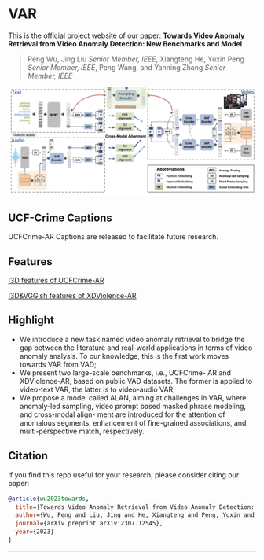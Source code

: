 # VAR
This is the official project website of our paper:
**Towards Video Anomaly Retrieval from Video Anomaly Detection: New Benchmarks and Model**  
> Peng Wu, Jing Liu _Senior Member, IEEE_, Xiangteng He, Yuxin Peng _Senior Member, IEEE_, Peng Wang, and Yanning Zhang _Senior Member, IEEE_

![framework](framework.png)

## UCF-Crime Captions
UCFCrime-AR Captions are released to facilitate future research.
## Features
[I3D features of UCFCrime-AR](https://stuxidianeducn-my.sharepoint.com/:f:/g/personal/pengwu_stu_xidian_edu_cn/EvYcZ5rQZClGs_no2g-B0jcB4ynsonVQIreHIojNnUmPyA?e=xNrGxc)

[I3D&VGGish features of XDViolence-AR](https://roc-ng.github.io/XD-Violence/)

## Highlight
- We introduce a new task named video anomaly retrieval to bridge the gap between the literature and real-world applications in terms of video anomaly analysis. To our knowledge, this is the first work moves towards VAR from VAD;
- We present two large-scale benchmarks, i.e., UCFCrime- AR and XDViolence-AR, based on public VAD datasets. The former is applied to video-text VAR, the latter is to video-audio VAR;
- We propose a model called ALAN, aiming at challenges in VAR, where anomaly-led sampling, video prompt based masked phrase modeling, and cross-modal align- ment are introduced for the attention of anomalous segments, enhancement of fine-grained associations, and multi-perspective match, respectively.


## Citation

If you find this repo useful for your research, please consider citing our paper:

```bibtex
@article{wu2023towards,
  title={Towards Video Anomaly Retrieval from Video Anomaly Detection: New Benchmarks and Model},
  author={Wu, Peng and Liu, Jing and He, Xiangteng and Peng, Yuxin and Wang, Peng and Zhang, Yanning},
  journal={arXiv preprint arXiv:2307.12545},
  year={2023}
}
```
---
